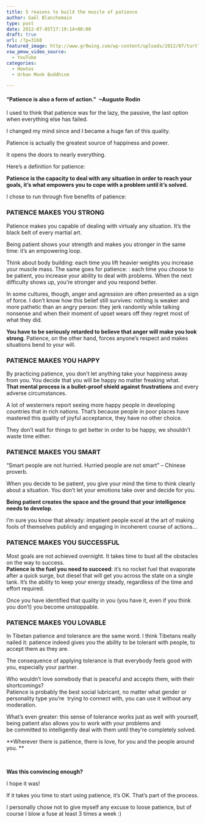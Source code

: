 ```yaml
---
title: 5 reasons to build the muscle of patience
author: Gaël Blanchemain
type: post
date: 2012-07-05T17:19:14+00:00
draft: true
url: /?p=3168
featured_image: http://www.gr0wing.com/wp-content/uploads/2012/07/turtle.jpg
vsw_pmvw_video_source:
  - YouTube
categories:
  - Howtos
  - Urban Monk Buddhism

---
```

#### &#8220;Patience is also a form of action.&#8221;  ~Auguste Rodin

I used to think that patience was for the lazy, the passive, the last option when everything else has failed.

I changed my mind since and I became a huge fan of this quality.

Patience is actually the greatest source of happiness and power.<!--more-->

  
It opens the doors to nearly everything.

Here&#8217;s a definition for patience:

**Patience is the capacity to deal with any situation in order to reach your goals, it&#8217;s what empowers you to c****ope with a problem until it&#8217;s solved****.**

I chose to run through five benefits of patience:

### PATIENCE MAKES YOU STRONG

Patience makes you capable of dealing with virtualy any situation. It&#8217;s the black belt of every martial art.

Being patient shows your strength and makes you stronger in the same time: it&#8217;s an empowering loop.

Think about body building: each time you lift heavier weights you increase your muscle mass. The same goes for patience: : each time you choose to be patient, you increase your ability to deal with problems. When the next difficulty shows up, you&#8217;re stronger and you respond better.

In some cultures, though, anger and agression are often presented as a sign of force. I don&#8217;t know how this belief still survives: nothing is weaker and more pathetic than an angry person: they jerk randomly while talking nonsense and when their moment of upset wears off they regret most of what they did.

**You have to be seriously retarded to believe that anger will make you look strong**. Patience, on the other hand, forces anyone&#8217;s respect and makes situations bend to your will.

### PATIENCE MAKES YOU HAPPY

By practicing patience, you don&#8217;t let anything take your happiness away from you. You decide that you will be happy no matter freaking what.  
**That mental process is a bullet-proof shield against frustrations** and every adverse circumstances.

A lot of westerners report seeing more happy people in developing countries that in rich nations. That&#8217;s because people in poor places have mastered this quality of joyful acceptance, they have no other choice.

They don&#8217;t wait for things to get better in order to be happy, we shouldn&#8217;t waste time either.

### PATIENCE MAKES YOU SMART

&#8220;Smart people are not hurried. Hurried people are not smart&#8221; &#8211; Chinese proverb.

When you decide to be patient, you give your mind the time to think clearly about a situation. You don&#8217;t let your emotions take over and decide for you.

**Being patient creates the space and the ground that your intelligence needs to develop**.

I&#8217;m sure you know that already: impatient people excel at the art of making fools of themselves publicly and engaging in incoherent course of actions…

### PATIENCE MAKES YOU SUCCESSFUL

Most goals are not achieved overnight. It takes time to bust all the obstacles on the way to success.  
**Patience is the fuel you need to succeed**: it&#8217;s no rocket fuel that evaporate after a quick surge, but diesel that will get you across the state on a single tank. It&#8217;s the ability to keep your energy steady, regardless of the time and effort required.

Once you have identified that quality in you (you have it, even if you think you don&#8217;t) you become unstoppable.

### PATIENCE MAKES YOU LOVABLE

In Tibetan patience and tolerance are the same word. I think Tibetans really nailed it: patience indeed gives you the ability to be tolerant with people, to accept them as they are.

The consequence of applying tolerance is that everybody feels good with you, especially your partner.

Who wouldn&#8217;t love somebody that is peaceful and accepts them, with their shortcomings?  
Patience is probably the best social lubricant, no matter what gender or personality type you&#8217;re  trying to connect with, you can use it without any moderation.

What&#8217;s even greater: this sense of tolerance works just as well with yourself, being patient also allows you to work with your problems and be committed to intelligently deal with them until they&#8217;re completely solved.

**Wherever there is patience, there is love, for you and the people around you. **

&nbsp;

**Was this convincing enough?**

I hope it was!

If it takes you time to start using patience, it&#8217;s OK. That&#8217;s part of the process.

I personally chose not to give myself any excuse to loose patience, but of course I blow a fuse at least 3 times a week :)